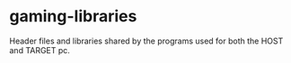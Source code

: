 # gaming-libraries

Header files and libraries shared by the programs used for both the HOST and TARGET pc.
